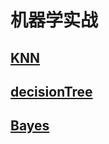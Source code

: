 # 机器学实战
## [KNN](https://github.com/Ruinhuang/MachineLearningInAction/tree/master/KNN)
## [decisionTree](https://github.com/Ruinhuang/MachineLearningInAction/tree/master/decisionTree)
## [Bayes](https://github.com/Ruinhuang/MachineLearningInAction/tree/master/Bayes)

